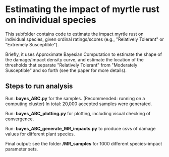 # Estimating the impact of myrtle rust on individual species

This subfolder contains code to estimate the impact myrtle rust on individual species, given ordinal ratings/scores (e.g., "Relatively Tolerant" or "Extremely Susceptible").

Briefly, it uses Approximate Bayesian Computation to estimate the shape of the damage/impact density curve, and estimate the location of the thresholds that separate "Relatively Tolerant" from "Moderately Susceptible" and so forth (see the paper for more details).

## Steps to run analysis

Run: **bayes_ABC.py** for the samples. (Recommended: running on a computing cluster)
In total: 20,000 accepted samples were generated.

Run: **bayes_ABC_plotting.py** for plotting, including visual checking of convergence.

Run: **bayes_ABC_generate_MR_impacts.py** to produce csvs of damage values for different plant species.

Final output: see the folder **/MR_samples** for 1000 different species-impact parameter sets.